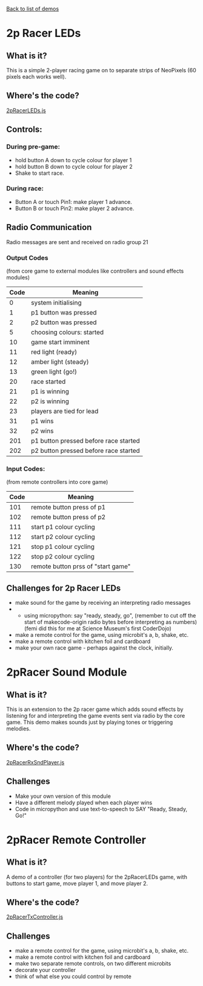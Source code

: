 [Back to list of demos](README.md)

# 2p Racer LEDs

## What is it? 
This is a simple 2-player racing game on to separate strips of NeoPixels (60 pixels each works well).
## Where's the code?
[2pRacerLEDs.js](2pRacerLEDs.js)


## Controls:
### During pre-game:
* hold button A down to cycle colour for player 1
* hold button B down to cycle colour for player 2
* Shake to start race.
### During race:
* Button A or touch Pin1: make player 1 advance.
* Button B or touch Pin2: make player 2 advance.

## Radio Communication

Radio messages are sent and received on radio group 21

### Output Codes
(from core game to external modules like controllers and sound effects modules)

| Code | Meaning                   |
| ---- | ------------------------- |
| 0    | system initialising       |
| 1    | p1 button was pressed     |
| 2    | p2 button was pressed     |
| 5    | choosing colours: started |
| 10   | game start imminent       |
| 11   | red light (ready)         |
| 12   | amber light (steady)      |
| 13   | green light (go!)         |
| 20   | race started              |
| 21   | p1 is winning             |
| 22   | p2 is winning             |
| 23   | players are tied for lead |
| 31   | p1 wins                   |
| 32   | p2 wins                   |
| 201  | p1 button pressed before race started |
| 202  | p2 button pressed before race started |

### Input Codes:

(from remote controllers into core game)

| Code | Meaning                   |
| ---- | ------------------------- |
| 101  | remote button press of p1 |
| 102  | remote button press of p2 |
| 111  | start p1 colour cycling   |
| 112  | start p2 colour cycling   |
| 121  | stop p1 colour cycling    |
| 122  | stop p2 colour cycling    |
| 130  | remote button prss of "start game" |

## Challenges for 2p Racer LEDs

* make sound for the game by receiving an interpreting radio messages
* * using micropython: say "ready, steady, go",  (remember to cut off the start of makecode-origin radio bytes before interpreting as numbers) (femi did this for me at Science Museum's first CoderDojo)
* make a remote control for the game, using microbit's a, b, shake, etc.
* make a remote control with kitchen foil and cardboard
* make your own race game - perhaps against the clock, initially.


# 2pRacer Sound Module

## What is it?
This is an extension to the 2p racer game which adds sound effects by listening for and interpreting the game events sent via radio by the core game.  This demo makes sounds just by playing tones or triggering melodies.

## Where's the code?
[2pRacerRxSndPlayer.js](2pRacerRxSndPlayer.js)

## Challenges
* Make your own version of this module
* Have a different melody played when each player wins
* Code in micropython and use text-to-speech to SAY "Ready, Steady, Go!"

# 2pRacer Remote Controller

## What is it?
A demo of a controller (for two players) for the 2pRacerLEDs game, with buttons to start game, move player 1, and move player 2.

## Where's the code?
[2pRacerTxController.js](2pRacerTxController.js)

## Challenges
* make a remote control for the game, using microbit's a, b, shake, etc.
* make a remote control with kitchen foil and cardboard
* make two separate remote controls, on two different microbits
* decorate your controller
* think of what else you could control by remote
